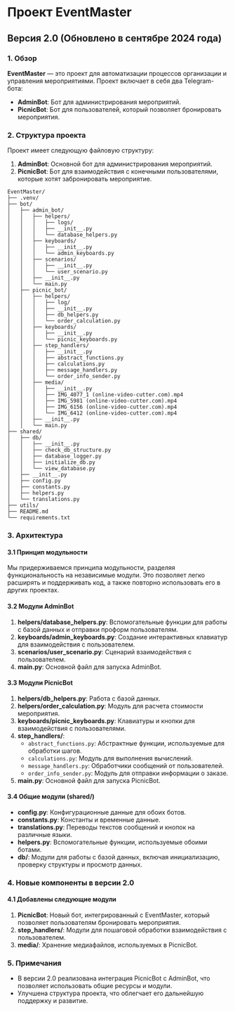 # Проект EventMaster

## Версия 2.0 (Обновлено в сентябре 2024 года)

### 1. Обзор

**EventMaster** — это проект для автоматизации процессов организации и управления мероприятиями. Проект включает в себя два Telegram-бота:

- **AdminBot**: Бот для администрирования мероприятий.
- **PicnicBot**: Бот для пользователей, который позволяет бронировать мероприятия.

### 2. Структура проекта

Проект имеет следующую файловую структуру:

1. **AdminBot**: Основной бот для администрирования мероприятий.
2. **PicnicBot**: Бот для взаимодействия с конечными пользователями, которые хотят забронировать мероприятие.

```
EventMaster/
├── .venv/
├── bot/
│   ├── admin_bot/
│   │   ├── helpers/
│   │   │   ├── logs/
│   │   │   ├── __init__.py
│   │   │   └── database_helpers.py
│   │   ├── keyboards/
│   │   │   ├── __init__.py
│   │   │   └── admin_keyboards.py
│   │   ├── scenarios/
│   │   │   ├── __init__.py
│   │   │   └── user_scenario.py
│   │   ├── __init__.py
│   │   └── main.py
│   ├── picnic_bot/
│   │   ├── helpers/
│   │   │   ├── log/
│   │   │   ├── __init__.py
│   │   │   ├── db_helpers.py
│   │   │   └── order_calculation.py
│   │   ├── keyboards/
│   │   │   ├── __init__.py
│   │   │   └── picnic_keyboards.py
│   │   ├── step_handlers/
│   │   │   ├── __init__.py
│   │   │   ├── abstract_functions.py
│   │   │   ├── calculations.py
│   │   │   ├── message_handlers.py
│   │   │   └── order_info_sender.py
│   │   ├── media/
│   │   │   ├── __init__.py
│   │   │   ├── IMG_4077_1 (online-video-cutter.com).mp4
│   │   │   ├── IMG_5981 (online-video-cutter.com).mp4
│   │   │   ├── IMG_6156 (online-video-cutter.com).mp4
│   │   │   └── IMG_6412 (online-video-cutter.com).mp4
│   │   ├── __init__.py
│   │   └── main.py
├── shared/
│   ├── db/
│   │   ├── __init__.py
│   │   ├── check_db_structure.py
│   │   ├── database_logger.py
│   │   ├── initialize_db.py
│   │   └── view_database.py
│   ├── __init__.py
│   ├── config.py
│   ├── constants.py
│   ├── helpers.py
│   └── translations.py
├── utils/
├── README.md
└── requirements.txt
```

### 3. Архитектура

#### 3.1 Принцип модульности

Мы придерживаемся принципа модульности, разделяя функциональность на независимые модули. Это позволяет легко расширять и поддерживать код, а также повторно использовать его в других проектах.

#### 3.2 Модули AdminBot

1. **helpers/database_helpers.py**: Вспомогательные функции для работы с базой данных и отправки проформ пользователям.
2. **keyboards/admin_keyboards.py**: Создание интерактивных клавиатур для взаимодействия с пользователем.
3. **scenarios/user_scenario.py**: Сценарий взаимодействия с пользователем.
4. **main.py**: Основной файл для запуска AdminBot.

#### 3.3 Модули PicnicBot

1. **helpers/db_helpers.py**: Работа с базой данных.
2. **helpers/order_calculation.py**: Модуль для расчета стоимости мероприятия.
3. **keyboards/picnic_keyboards.py**: Клавиатуры и кнопки для взаимодействия с пользователями.
4. **step_handlers/**:
    - `abstract_functions.py`: Абстрактные функции, используемые для обработки шагов.
    - `calculations.py`: Модуль для выполнения вычислений.
    - `message_handlers.py`: Обработчики сообщений от пользователей.
    - `order_info_sender.py`: Модуль для отправки информации о заказе.
5. **main.py**: Основной файл для запуска PicnicBot.

#### 3.4 Общие модули (shared/)

- **config.py**: Конфигурационные данные для обоих ботов.
- **constants.py**: Константы и временные данные.
- **translations.py**: Переводы текстов сообщений и кнопок на различные языки.
- **helpers.py**: Вспомогательные функции, используемые обоими ботами.
- **db/**: Модули для работы с базой данных, включая инициализацию, проверку структуры и просмотр данных.

### 4. Новые компоненты в версии 2.0

#### 4.1 Добавлены следующие модули

1. **PicnicBot**: Новый бот, интегрированный с EventMaster, который позволяет пользователям бронировать мероприятия.
2. **step_handlers/**: Модули для пошаговой обработки взаимодействия с пользователем.
3. **media/**: Хранение медиафайлов, используемых в PicnicBot.

### 5. Примечания

- В версии 2.0 реализована интеграция PicnicBot с AdminBot, что позволяет использовать общие ресурсы и модули.
- Улучшена структура проекта, что облегчает его дальнейшую поддержку и развитие.
